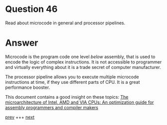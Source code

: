 
# Question 46


Read about microcode in general and processor pipelines.


# Answer




Microcode is the program code one level _below_ assembly, that is used to 
encode the logic of complex instructions. It is not accessible to programmer
and virtually everything about it is a trade secret of computer manufacturer.

The processor pipeline allows you to execute multiple microcode instructions 
at time, if they use different parts of CPU. It is a great performance
booster.

This document contains a good insight on these topics:
[The microarchitecture of Intel, AMD and VIA CPUs: An optimization guide for assembly programmers and
compiler makers](http://www.agner.org/optimize/microarchitecture.pdf)



[prev](045.md) +++ [next](047.md)
